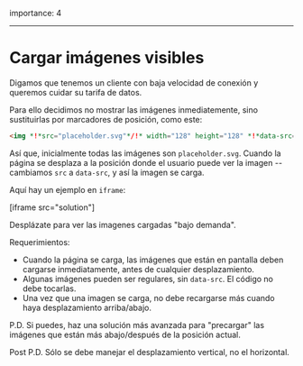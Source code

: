 importance: 4

---

# Cargar imágenes visibles

Digamos que tenemos un cliente con baja velocidad de conexión y queremos cuidar su tarifa de datos.

Para ello decidimos no mostrar las imágenes inmediatemente, sino sustituirlas por marcadores de posición, como este:

```html
<img *!*src="placeholder.svg"*/!* width="128" height="128" *!*data-src="real.jpg"*/!*>
```

Así que, inicialmente todas las imágenes son `placeholder.svg`. Cuando la página se desplaza a la posición donde el usuario puede ver la imagen -- cambiamos `src` a `data-src`, y así la imagen se carga.

Aquí hay un ejemplo en `iframe`:

[iframe src="solution"]

Desplázate para ver las imagenes cargadas "bajo demanda".

Requerimientos:
- Cuando la página se carga, las imágenes que están en pantalla deben cargarse inmediatamente, antes de cualquier desplazamiento.
- Algunas imágenes pueden ser regulares, sin `data-src`. El código no debe tocarlas.
- Una vez que una imagen se carga, no debe recargarse más cuando haya desplazamiento arriba/abajo.

P.D. Si puedes, haz una solución más avanzada para "precargar" las imágenes que están más abajo/después de la posición actual.

Post P.D. Sólo se debe manejar el desplazamiento vertical, no el horizontal.
